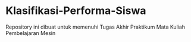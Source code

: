 # Klasifikasi-Performa-Siswa
Repository ini dibuat untuk memenuhi Tugas Akhir Praktikum Mata Kuliah Pembelajaran Mesin
